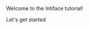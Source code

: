 Welcome to the Intiface tutorial!

<router-link to="detect-platform">Let's get started</router-link>
